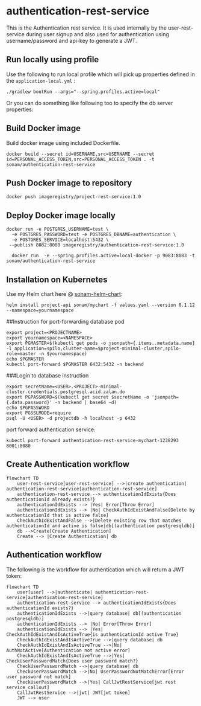 # authentication-rest-service

This is the Authentication rest service.  It is used internally by the 
user-rest-service during user signup and also used for authentication
using username/password and api-key to generate a JWT.

## Run locally using profile
Use the following to run local profile which will pick up properties defined in the `application-local.yml` :


```
./gradlew bootRun --args="--spring.profiles.active=local"
```
Or you can do something like following too to specify the db server properties:
 
 
## Build Docker image

Build docker image using included Dockerfile.


```
docker build --secret id=USERNAME,src=USERNAME --secret id=PERSONAL_ACCESS_TOKEN,src=PERSONAL_ACCESS_TOKEN . -t sonam/authentication-rest-service
```


## Push Docker image to repository

`docker push imageregistry/project-rest-service:1.0`

## Deploy Docker image locally

```
docker run -e POSTGRES_USERNAME=test \
  -e POSTGRES_PASSWORD=test -e POSTGRES_DBNAME=authentication \
  -e POSTGRES_SERVICE=localhost:5432 \
 --publish 8082:8080 imageregistry/authentication-rest-service:1.0
 
  docker run  -e --spring.profiles.active=local-docker -p 9083:8083 -t sonam/authentication-rest-service 
```


## Installation on Kubernetes
Use my Helm chart here @ [sonam-helm-chart](https://github.com/sonamsamdupkhangsar/sonam-helm-chart):

```
helm install project-api sonam/mychart -f values.yaml --version 0.1.12 --namespace=yournamespace
```

##Instruction for port-forwarding database pod
```
export project=<PROJECTNAME>
export yournamespace=<NAMESPACE>
export PGMASTER=$(kubectl get pods -o jsonpath={.items..metadata.name} -l application=spilo,cluster-name=$project-minimal-cluster,spilo-role=master -n $yournamespace) 
echo $PGMASTER
kubectl port-forward $PGMASTER 6432:5432 -n backend
```

###Login to database instruction
```
export secretName=<USER>.<PROJECT>-minimal-cluster.credentials.postgresql.acid.zalan.do
export PGPASSWORD=$(kubectl get secret $secretName -o 'jsonpath={.data.password}' -n backend | base64 -d)
echo $PGPASSWORD
export PGSSLMODE=require
psql -U <USER> -d projectdb -h localhost -p 6432

```

port forward authentication service:

`kubectl port-forward authentication-rest-service-mychart-1238293  8001:8080
`


## Create Authentication workflow
```mermaid
flowchart TD
    user-rest-service[user-rest-service] -->|create authentication| authentication-rest-service[authentication-rest-service]
    authentication-rest-service --> authenticationIdExists{Does authenticationId already exists?}
    authenticationIdExists --> |Yes| Error[Throw Error]
    authenticationIdExists --> |No| CheckAuthIdExistAndFalse[Delete by authenticationId that is active false]
    CheckAuthIdExistAndFalse -->|Delete existing row that matches authenticationId and active is false|db[(authentication postgresqldb)]
    db -->Create[Create Authentication]       
    Create --> |Create Authentication| db
```

## Authentication workflow
The following is the workflow for authentication which will return a JWT token:

```mermaid
flowchart TD
    user[user] -->|authenticate| authentication-rest-service[authentication-rest-service]
    authentication-rest-service --> authenticationIdExists{Does authenticationId exists?}
    authenticationIdExists -->|query database| db[(authentication postgresqldb)]
    authenticationIdExists --> |No| Error[Throw Error]
    authenticationIdExists --> |Yes| CheckAuthIdExistAndIsActiveTrue{is authenticationId active True}
    CheckAuthIdExistAndIsActiveTrue -->|query database| db
    CheckAuthIdExistAndIsActiveTrue -->|No| AuthNotActive[Authentication not active error]
    CheckAuthIdExistAndIsActiveTrue -->|Yes| CheckUserPasswordMatch{Does user password match?}
    CheckUserPasswordMatch -->|query database| db
    CheckUserPasswordMatch -->|No| UserPasswordNotMatchError[Error user password not match]
    CheckUserPasswordMatch -->|Yes| CallJwtRestService[jwt rest service callout]
    CallJwtRestService -->|jwt| JWT[jwt token]
    JWT --> user
```